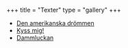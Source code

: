+++
title = "Texter"
type = "gallery"
+++

- [Den amerikanska drömmen](/texter/den-amerikanska-drömmen.html)
- [Kyss mig!](/texter/kyss-mig.html)
- [Dammluckan](/texter/dammluckan.html)
